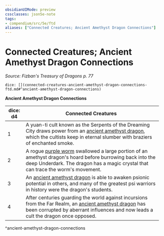 ```yaml
---
obsidianUIMode: preview
cssclasses: json5e-note
tags:
- compendium/src/5e/ftd
aliases: ["Connected Creatures; Ancient Amethyst Dragon Connections"]
---
```

# Connected Creatures; Ancient Amethyst Dragon Connections
*Source: Fizban's Treasury of Dragons p. 77* 

`dice: [](connected-creatures-ancient-amethyst-dragon-connections-ftd.md#^ancient-amethyst-dragon-connections)`

**Ancient Amethyst Dragon Connections**

| dice: d4 | Connected Creatures |
|----------|---------------------|
| 1 | A yuan-ti cult known as the Serpents of the Dreaming City draws power from an [ancient amethyst dragon](/2-Mechanics/CLI/bestiary/dragon/ancient-amethyst-dragon-ftd.md), which the cultists keep in eternal slumber with braziers of enchanted smoke. |
| 2 | A rogue [purple worm](/2-Mechanics/CLI/bestiary/monstrosity/purple-worm.md) swallowed a large portion of an amethyst dragon's hoard before burrowing back into the deep Underdark. The dragon has a magic crystal that can trace the worm's movement. |
| 3 | An [ancient amethyst dragon](/2-Mechanics/CLI/bestiary/dragon/ancient-amethyst-dragon-ftd.md) is able to awaken psionic potential in others, and many of the greatest psi warriors in history were the dragon's students. |
| 4 | After centuries guarding the world against incursions from the Far Realm, an [ancient amethyst dragon](/2-Mechanics/CLI/bestiary/dragon/ancient-amethyst-dragon-ftd.md) has been corrupted by aberrant influences and now leads a cult the dragon once opposed. |
^ancient-amethyst-dragon-connections